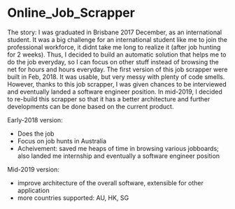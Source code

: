 # Online_Job_Scrapper
The story: I was graduated in Brisbane 2017 December, as an international student. It was a big challenge for an international student like me to join the professional workforce, it didnt take me long to realize it (after job hunting for 2 weeks). Thus, I decided to build an automatic solution that helps me to do the job everyday, so I can focus on other stuff instead of browsing the net for hours and hours everyday. The first version of this job scrapper were built in Feb, 2018. It was usable, but very messy with plenty of code smells. However, thanks to this job scrapper, I was given chances to be interviewed and eventually landed a software engineer position. In mid-2019, I decided to re-build this scrapper so that it has a better architecture and further developments can be done based on the current product.

Early-2018 version:
- Does the job
- Focus on job hunts in Australia
- Acheivement: saved me heaps of time in browsing various jobboards; also landed me internship and eventually a software engineer position

Mid-2019 version:
- improve architecture of the overall software, extensible for other application
- more countries supported: AU, HK, SG
